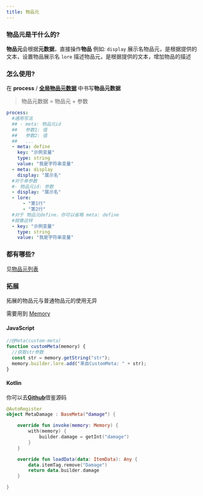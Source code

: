 ```yaml
---
title: 物品元
---
```



### 物品元是干什么的?

**物品元**会根据**元数据**，直接操作**物品**
例如:
`display` 展示名物品元，是根据提供的文本，设置物品展示名
`lore` 描述物品元，是根据提供的文本，增加物品的描述

### 怎么使用?

在 **process** / [**全局物品元数据**](https://blog.skillw.com/#sort=itemsystem&doc=%E5%85%83/GlobalMetaData.md) 中书写**物品元数据**

> 物品元数据 = 物品元 + 参数

```yaml
process:
  #通用写法
  ## - meta: 物品元id
  ##   参数1: 值
  ##   参数2: 值
  ##   ...
  - meta: define
    key: "示例变量"
    type: string
    value: "我是字符串变量"
  - meta: display
    display: "展示名"
  #对于单参数
  #- 物品元id: 参数
  - display: "展示名"
  - lore:
      - "第1行"
      - "第2行"
  #对于 物品元define，你可以省略 meta: define
  #就像这样
  - key: "示例变量"
    type: string
    value: "我是字符串变量"
```

### 都有哪些?

见[物品元列表](https://blog.skillw.com/#sort=itemsystem&doc=%E5%85%83/Metas.md)

### 拓展

拓展的物品元与普通物品元的使用无异

需要用到 [Memory](https://doc.skillw.com/itemsystem/com/skillw/itemsystem/api/meta/data/Memory.html)

#### JavaScript

```javascript
//@Meta(custom-meta)
function customMeta(memory) {
  //获取str参数
  const str = memory.getString("str");
  memory.builder.lore.add("来自CustomMeta: " + str);
}
```

#### Kotlin

你可以去[**Github**](https://github.com/Glom-c/ItemSystem)借鉴源码

```kotlin
@AutoRegister
object MetaDamage : BaseMeta("damage") {

    override fun invoke(memory: Memory) {
        with(memory) {
            builder.damage = getInt("damage")
        }
    }

    override fun loadData(data: ItemData): Any {
        data.itemTag.remove("Damage")
        return data.builder.damage
    }

}
```
